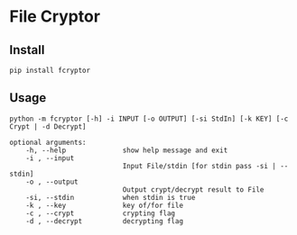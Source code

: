 # File Cryptor

## Install

    pip install fcryptor

## Usage
```python -m fcryptor [-h] -i INPUT [-o OUTPUT] [-si StdIn] [-k KEY] [-c Crypt | -d Decrypt]```

```
optional arguments:
    -h, --help              show help message and exit
    -i , --input
                            Input File/stdin [for stdin pass -si | --stdin]
    -o , --output
                            Output crypt/decrypt result to File
    -si, --stdin            when stdin is true
    -k , --key              key of/for file
    -c , --crypt            crypting flag
    -d , --decrypt          decrypting flag
```
